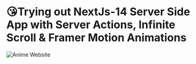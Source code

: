 # 😘Trying out NextJs-14 Server Side App with Server Actions, Infinite Scroll & Framer Motion Animations

![Anime Website](https://m.media-amazon.com/images/S/pv-target-images/86eaa7f54e9b4d67c3e1c609c075b02e089f80bd5cc6e8395a1a0682dc091350._UR1920,1080_SX720_FMjpg_.jpg)
